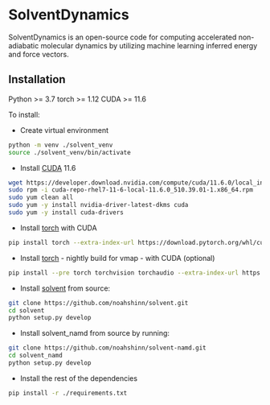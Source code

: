 # SolventDynamics

SolventDynamics is an open-source code for computing accelerated non-adiabatic molecular dynamics by utilizing machine learning inferred energy and force vectors.

## Installation

Python >= 3.7
torch >= 1.12
CUDA >= 11.6

To install:

- Create virtual environment

```bash
python -m venv ./solvent_venv
source ./solvent_venv/bin/activate
```

- Install [CUDA](https://docs.nvidia.com/cuda/cuda-installation-guide-linux/index.html) 11.6

```bash
wget https://developer.download.nvidia.com/compute/cuda/11.6.0/local_installers/cuda-repo-rhel7-11-6-local-11.6.0_510.39.01-1.x86_64.rpm
sudo rpm -i cuda-repo-rhel7-11-6-local-11.6.0_510.39.01-1.x86_64.rpm
sudo yum clean all
sudo yum -y install nvidia-driver-latest-dkms cuda
sudo yum -y install cuda-drivers
```

- Install [torch](https://pytorch.org/) with CUDA

```bash
pip install torch --extra-index-url https://download.pytorch.org/whl/cu116
```

- Install [torch](https://pytorch.org/) - nightly build for vmap - with CUDA (optional)

```bash
pip install --pre torch torchvision torchaudio --extra-index-url https://download.pytorch.org/whl/nightly/cu116
```

- Install [solvent](https://github.com/noahshinn/solvent) from source:

```bash
git clone https://github.com/noahshinn/solvent.git
cd solvent
python setup.py develop
```

- Install solvent_namd from source by running:

```bash
git clone https://github.com/noahshinn/solvent-namd.git
cd solvent_namd
python setup.py develop
```

- Install the rest of the dependencies

```bash
pip install -r ./requirements.txt
```
